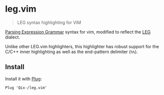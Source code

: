 # leg.vim

> LEG syntax highlighting for ViM

[Parsing Expression Grammar](http://en.wikipedia.org/wiki/Parsing_expression_grammar) syntax for vim, modified to
reflect the [LEG](http://piumarta.com/software/peg/) dialect.

Unlike other LEG.vim highlighters, this highlighter has robust support for the C/C++ inner highlighting as well as
the end-pattern delimiter (`%%`).

## Install

Install it with [Plug](https://github.com/junegunn/vim-plug):

```viml
Plug 'Qix-/leg.vim'
```

